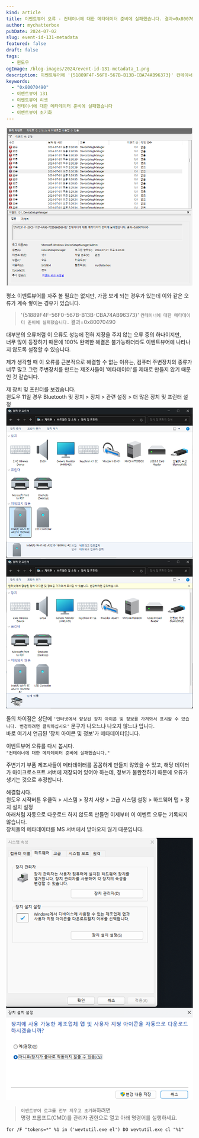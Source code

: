 ```yaml
---
kind: article
title: 이벤트뷰어 오류 - 컨테이너에 대한 메타데이터 준비에 실패했습니다. 결과=0x80070490
author: mychatterbox
pubDate: 2024-07-02
slug: event-id-131-metadata
featured: false
draft: false
tags:
  - 윈도우
ogImage: /blog-images/2024/event-id-131-metadata_1.png
description: 이벤트뷰어에 '{51889F4F-56F0-567B-B13B-CBA74AB96373}' 컨테이너에 대한 메타데이터 준비에 실패했습니다. 오류가 너무 많이 뜨네요. 나오지 않도록 설정해봅시다.
keywords:
  - "0x80070490"
  - 이벤트뷰어 131
  - 이벤트뷰어 리셋
  - 컨테이너에 대한 메타데이터 준비에 실패했습니다
  - 이벤트뷰어 초기화
---
```

![event-id-131](../../assets/blog-images/2024/event-id-131-metadata_1.png)

평소 이벤트뷰어를 자주 볼 필요는 없지만, 가끔 보게 되는 경우가 있는데 이와 같은 오류가 계속 쌓이는 경우가 있습니다.  

>'{51889F4F-56F0-567B-B13B-CBA74AB96373}' `컨테이너에 대한 메타데이터 준비에 실패했습니다.` 결과=0x80070490  

대부분의 오류처럼 이 오류도 성능에 전혀 지장을 주지 않는 오류 중의 하나이지만,  
너무 많이 등장하기 때문에 100% 완벽한 해결은 불가능하더라도 이벤트뷰어에 나타나지 않도록 설정할 수 있습니다.

제가 생각할 때 이 오류를 근본적으로 해결할 수 없는 이유는, 컴퓨터 주변장치의 종류가 너무 많고 그런 주변장치를 만드는 제조사들이 '메타데이터'를 제대로 만들지 않기 때문인 것 같습니다.  

제 장치 및 프린터를 보겠습니다.  
윈도우 11일 경우 Bluetooth 및 장치 > 장치 > 관련 설정 > 더 많은 장치 및 프린터 설정
![event-id-131](../../assets/blog-images/2024/event-id-131-metadata_2.png)
![event-id-131](../../assets/blog-images/2024/event-id-131-metadata_3.png)

둘의 차이점은 상단에 `'인터넷에서 향상된 장치 아이콘 및 정보를 가져와서 표시할 수 있습니다. 변경하려면 클릭하십시오'` 문구가 나오느냐 나오지 않느냐 입니다.  
바로 여기서 언급된 '장치 아이콘 및 정보'가 메타데이터입니다.  

이벤트뷰어 오류를 다시 봅시다.  
`"컨테이너에 대한 메타데이터 준비에 실패했습니다."`

주변기기 부품 제조사들이 메타데이터를 꼼꼼하게 만들지 않았을 수 있고, 해당 데이터가 마이크로소프트 서버에 저장되어 있어야 하는데, 정보가 불완전하기 때문에 오류가 생기는 것으로 추정합니다.

해결합시다.  
윈도우 시작버튼 우클릭 > 시스템 > 장치 사양 > 고급 시스템 설정 > 하드웨어 탭 > 장치 설치 설정  
아래처럼 자동으로 다운로드 하지 않도록 만들면 이제부터 이 이벤트 오류는 기록되지 않습니다.  
장치들의 메타데이터를 MS 서버에서 받아오지 않기 때문입니다.  

![event-id-131](../../assets/blog-images/2024/event-id-131-metadata_4.png)


>`이벤트뷰어 로그를 전부 지우고 초기화`하려면  
명령 프롬프트(CMD)를 관리자 권한으로 열고 아래 명령어를 실행하세요.  

```
for /F "tokens=*" %1 in ('wevtutil.exe el') DO wevtutil.exe cl "%1"
```
